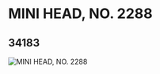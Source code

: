 # MINI HEAD, NO. 2288
## 34183
![MINI HEAD, NO. 2288](https://lc-www-live-s.legocdn.com/media/bricks/5/2/6193987.jpg)